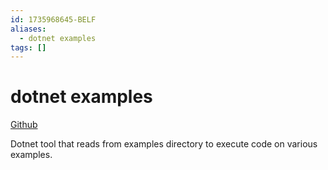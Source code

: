```yaml
---
id: 1735968645-BELF
aliases:
  - dotnet examples
tags: []
---
```


# dotnet examples

[Github](https://github.com/patriksvensson/dotnet-example)  

Dotnet tool that reads from examples directory to execute code on various examples.

